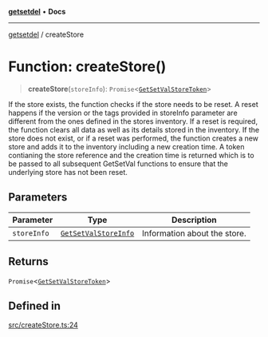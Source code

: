[**getsetdel**](../README.md) • **Docs**

---

[getsetdel](../README.md) / createStore

# Function: createStore()

> **createStore**(`storeInfo`): `Promise`\<[`GetSetValStoreToken`](../interfaces/GetSetValStoreToken.md)\>

If the store exists, the function checks if the store needs to be reset. A
reset happens if the version or the tags provided in storeInfo parameter are
different from the ones defined in the stores inventory. If a reset is
required, the function clears all data as well as its details stored in the
inventory. If the store does not exist, or if a reset was performed, the
function creates a new store and adds it to the inventory including a new
creation time. A token contianing the store reference and the creation time
is returned which is to be passed to all subsequent GetSetVal functions to
ensure that the underlying store has not been reset.

## Parameters

| Parameter   | Type                                                        | Description                  |
| ----------- | ----------------------------------------------------------- | ---------------------------- |
| `storeInfo` | [`GetSetValStoreInfo`](../interfaces/GetSetValStoreInfo.md) | Information about the store. |

## Returns

`Promise`\<[`GetSetValStoreToken`](../interfaces/GetSetValStoreToken.md)\>

## Defined in

[src/createStore.ts:24](https://github.com/ericvera/getsetdel/blob/main/src/createStore.ts#L24)
